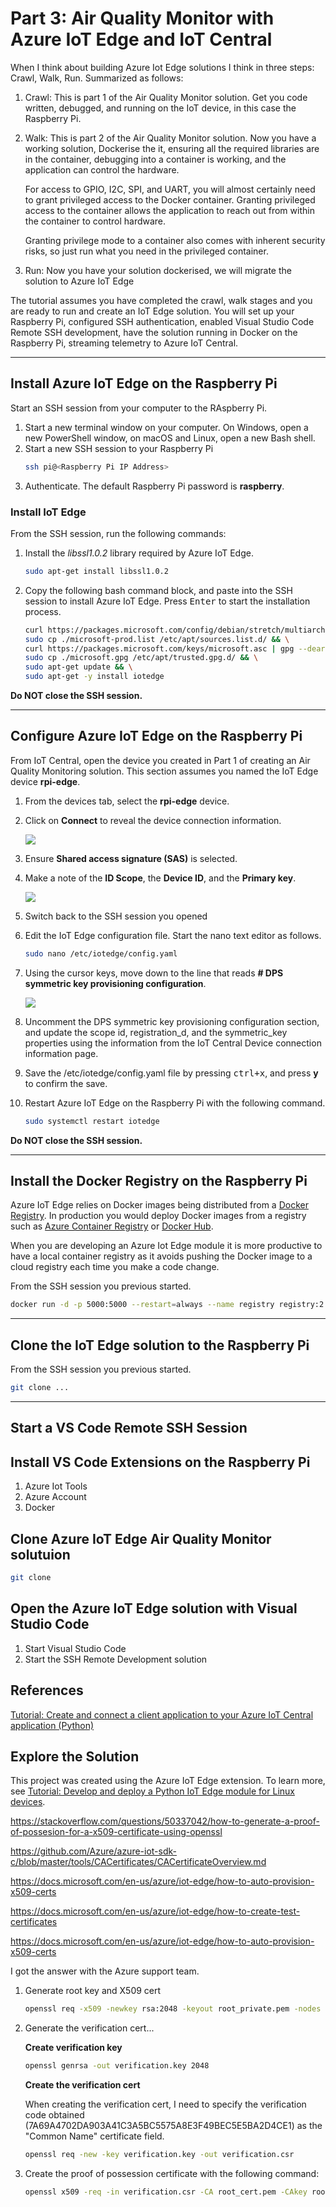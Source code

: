# Part 3: Air Quality Monitor with Azure IoT Edge and IoT Central

When I think about building Azure Iot Edge solutions I think in three steps: Crawl, Walk, Run. Summarized as follows:

1. Crawl: This is part 1 of the Air Quality Monitor solution. Get you code written, debugged, and running on the IoT device, in this case the Raspberry Pi.
2. Walk: This is part 2 of the Air Quality Monitor solution. Now you have a working solution, Dockerise the it, ensuring all the required libraries are in the container, debugging into a container is working, and the application can control the hardware.

    For access to GPIO, I2C, SPI, and UART, you will almost certainly need to grant privileged access to the Docker container. Granting privileged access to the container allows the application to reach out from within the container to control hardware. 
    
    Granting privilege mode to a container also comes with inherent security risks, so just run what you need in the privileged container.
3. Run: Now you have your solution dockerised, we will migrate the solution to Azure IoT Edge

The tutorial assumes you have completed the crawl, walk stages and you are ready to run and create an IoT Edge solution. You will set up your Raspberry Pi, configured SSH authentication, enabled Visual Studio Code Remote SSH development, have the solution running in Docker on the Raspberry Pi, streaming telemetry to Azure IoT Central.

---

## Install Azure IoT Edge on the Raspberry Pi

Start an SSH session from your computer to the RAspberry Pi.

1. Start a new terminal window on your computer. On Windows, open a new PowerShell window, on macOS and Linux, open a new Bash shell.
2. Start a new SSH session to your Raspberry Pi
    ```bash
    ssh pi@<Raspberry Pi IP Address>
    ```
3. Authenticate. The default Raspberry Pi password is **raspberry**.

### Install IoT Edge

From the SSH session, run the following commands:

1. Install the *libssl1.0.2* library required by Azure IoT Edge.

    ```bash
    sudo apt-get install libssl1.0.2
    ```

2. Copy the following bash command block, and paste into the SSH session to install Azure IoT Edge. Press <kbd>Enter</kbd> to start the installation process.

    ```bash
    curl https://packages.microsoft.com/config/debian/stretch/multiarch/prod.list > ./microsoft-prod.list && \
    sudo cp ./microsoft-prod.list /etc/apt/sources.list.d/ && \
    curl https://packages.microsoft.com/keys/microsoft.asc | gpg --dearmor > microsoft.gpg && \
    sudo cp ./microsoft.gpg /etc/apt/trusted.gpg.d/ && \
    sudo apt-get update && \
    sudo apt-get -y install iotedge
    ```

**Do NOT close the SSH session.**

---

## Configure Azure IoT Edge on the Raspberry Pi

From IoT Central, open the device you created in Part 1 of creating an Air Quality Monitoring solution. This section assumes you named the IoT Edge device **rpi-edge**.

1. From the devices tab, select the **rpi-edge** device.
2. Click on **Connect** to reveal the device connection information.

    ![](resources/iot-central-connect.png)

3. Ensure **Shared access signature (SAS)** is selected.
4. Make a note of the **ID Scope**, the **Device ID**, and the **Primary key**.

    ![](resources/iot-central-device-connection.png)

5. Switch back to the SSH session you opened
6. Edit the IoT Edge configuration file. Start the nano text editor as follows.
    ```bash
    sudo nano /etc/iotedge/config.yaml
    ```
7. Using the cursor keys, move down to the line that reads **# DPS symmetric key provisioning configuration**.

    ![](resources/iot-edge-configure.png)

8. Uncomment the DPS symmetric key provisioning configuration section, and update the scope id, registration_d, and the symmetric_key properties using the information from the IoT Central Device connection information page.
9. Save the /etc/iotedge/config.yaml file by pressing <kbd>ctrl+x</kbd>, and press **y** to confirm the save.
10. Restart Azure IoT Edge on the Raspberry Pi with the following command.
    ```bash
    sudo systemctl restart iotedge
    ```

**Do NOT close the SSH session.**

---

## Install the Docker Registry on the Raspberry Pi

Azure IoT Edge relies on Docker images being distributed from a [Docker Registry](https://docs.docker.com/registry/). In production you would deploy Docker images from a registry such as [Azure Container Registry](https://azure.microsoft.com/en-us/services/container-registry/) or [Docker Hub](https://hub.docker.com/).

When you are developing an Azure Iot Edge module it is more productive to have a local container registry as it avoids pushing the Docker image to a cloud registry each time you make a code change.

From the SSH session you previous started.

```bash
docker run -d -p 5000:5000 --restart=always --name registry registry:2
```
---

## Clone the IoT Edge solution to the Raspberry Pi

From the SSH session you previous started.

```bash
git clone ...
```

---

## Start a VS Code Remote SSH Session





## Install VS Code Extensions on the Raspberry Pi

1. Azure Iot Tools
2. Azure Account
2. Docker


## Clone Azure IoT Edge Air Quality Monitor solutuion

```bash
git clone
```


## Open the Azure IoT Edge solution with Visual Studio Code

1. Start Visual Studio Code
2. Start the SSH Remote Development solution

## References

[Tutorial: Create and connect a client application to your Azure IoT Central application (Python)](https://docs.microsoft.com/en-us/azure/iot-central/core/tutorial-connect-device-python)

## Explore the Solution

This project was created using the Azure IoT Edge extension. To learn more, see [Tutorial: Develop and deploy a Python IoT Edge module for Linux devices](https://docs.microsoft.com/en-in/azure/iot-edge/tutorial-python-module).






https://stackoverflow.com/questions/50337042/how-to-generate-a-proof-of-possesion-for-a-x509-certificate-using-openssl


https://github.com/Azure/azure-iot-sdk-c/blob/master/tools/CACertificates/CACertificateOverview.md

https://docs.microsoft.com/en-us/azure/iot-edge/how-to-auto-provision-x509-certs


https://docs.microsoft.com/en-us/azure/iot-edge/how-to-create-test-certificates


https://docs.microsoft.com/en-us/azure/iot-edge/how-to-auto-provision-x509-certs


I got the answer with the Azure support team.

1. Generate root key and X509 cert

    ```bash
    openssl req -x509 -newkey rsa:2048 -keyout root_private.pem -nodes -out root_cert.pem
    ```
2. Generate the verification cert...

    **Create verification key**

    ```bash
    openssl genrsa -out verification.key 2048
    ```
    **Create the verification cert**

    When creating the verification cert, I need to specify the verification code obtained (7A69A4702DA903A41C3A5BC5575A8E3F49BEC5E5BA2D4CE1) as the "Common Name" certificate field.

    ```bash
    openssl req -new -key verification.key -out verification.csr
    ```
3. Create the proof of possession certificate with the following command:

    ```bash
    openssl x509 -req -in verification.csr -CA root_cert.pem -CAkey root_private.pem -CAcreateserial -out verificationCert.pem -days 1024 -sha256
    ```